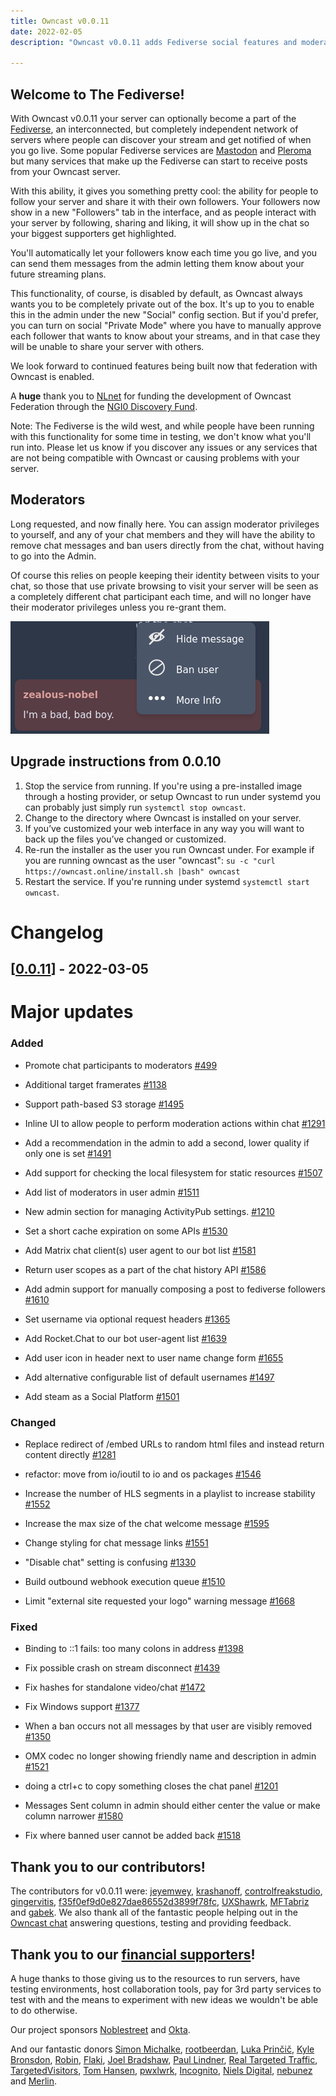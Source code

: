 ```yaml
---
title: Owncast v0.0.11
date: 2022-02-05
description: "Owncast v0.0.11 adds Fediverse social features and moderators."

---
```


## Welcome to The Fediverse!

With Owncast v0.0.11 your server can optionally become a part of the [Fediverse](https://en.wikipedia.org/wiki/Fediverse), an interconnected, but completely independent network of servers where people can discover your stream and get notified of when you go live. Some popular Fediverse services are [Mastodon](https://joinmastodon.org/) and [Pleroma](https://pleroma.social/) but many services that make up the Fediverse can start to receive posts from your Owncast server.

With this ability, it gives you something pretty cool: the ability for people to follow your server and share it with their own followers. Your followers now show in a new "Followers" tab in the interface, and as people interact with your server by following, sharing and liking, it will show up in the chat so your biggest supporters get highlighted.

You'll automatically let your followers know each time you go live, and you can send them messages from the admin letting them know about your future streaming plans.

This functionality, of course, is disabled by default, as Owncast always wants you to be completely private out of the box. It's up to you to enable this in the admin under the new "Social" config section. But if you'd prefer, you can turn on social "Private Mode" where you have to manually approve each follower that wants to know about your streams, and in that case they will be unable to share your server with others.

We look forward to continued features being built now that federation with Owncast is enabled.

A **huge** thank you to [NLnet](https://nlnet.nl/project/Owncast/) for funding the development of Owncast Federation through the [NGI0 Discovery Fund](https://nlnet.nl/discovery).

Note: The Fediverse is the wild west, and while people have been running with this functionality for some time in testing, we don't know what you'll run into. Please let us know if you discover any issues or any services that are not being compatible with Owncast or causing problems with your server.

## Moderators

Long requested, and now finally here. You can assign moderator privileges to yourself, and any of your chat members and they will have the ability to remove chat messages and ban users directly from the chat, without having to go into the Admin.

Of course this relies on people keeping their identity between visits to your chat, so those that use private browsing to visit your server will be seen as a completely different chat participant each time, and will no longer have their moderator privileges unless you re-grant them.

<img src="/images/moderator-menu.png"/>

## Upgrade instructions from 0.0.10

1. Stop the service from running. If you're using a pre-installed image through a hosting provider, or setup Owncast to run under systemd you can probably just simply run `systemctl stop owncast`.
1. Change to the directory where Owncast is installed on your server.
1. If you’ve customized your web interface in any way you will want to back up the files you’ve changed or customized.
1. Re-run the installer as the user you run Owncast under. For example if you are running owncast as the user "owncast": `su -c "curl https://owncast.online/install.sh |bash" owncast`
1. Restart the service. If you're running under systemd `systemctl start owncast`.



# Changelog

## [[0.0.11](https://github.com/owncast/owncast/milestone/14)] - 2022-03-05


# Major updates


### Added

* Promote chat participants to moderators [#499](https://github.com/owncast/owncast/issues/499) 

* Additional target framerates [#1138](https://github.com/owncast/owncast/issues/1138) 

* Support path-based S3 storage [#1495](https://github.com/owncast/owncast/issues/1495) 

* Inline UI to allow people to perform moderation actions within chat [#1291](https://github.com/owncast/owncast/issues/1291) 

* Add a recommendation in the admin to add a second, lower quality if only one is set [#1491](https://github.com/owncast/owncast/issues/1491) 

* Add support for checking the local filesystem for static resources [#1507](https://github.com/owncast/owncast/issues/1507) 

* Add list of moderators in user admin [#1511](https://github.com/owncast/owncast/issues/1511) 

* New admin section for managing ActivityPub settings. [#1210](https://github.com/owncast/owncast/issues/1210) 

* Set a short cache expiration on some APIs [#1530](https://github.com/owncast/owncast/issues/1530) 

* Add Matrix chat client(s) user agent to our bot list [#1581](https://github.com/owncast/owncast/issues/1581) 

* Return user scopes as a part of the chat history API [#1586](https://github.com/owncast/owncast/issues/1586) 

* Add admin support for manually composing a post to fediverse followers [#1610](https://github.com/owncast/owncast/issues/1610) 

* Set username via optional request headers [#1365](https://github.com/owncast/owncast/issues/1365) 

* Add Rocket.Chat to our bot user-agent list [#1639](https://github.com/owncast/owncast/issues/1639) 

* Add user icon in header next to user name change form [#1655](https://github.com/owncast/owncast/issues/1655) 

* Add alternative configurable list of default usernames [#1497](https://github.com/owncast/owncast/issues/1497) 

* Add steam as a Social Platform [#1501](https://github.com/owncast/owncast/issues/1501) 

### Changed

* Replace redirect of /embed URLs to random html files and instead return content directly [#1281](https://github.com/owncast/owncast/issues/1281) 

* refactor: move from io/ioutil to io and os packages [#1546](https://github.com/owncast/owncast/pull/1546) 

* Increase the number of HLS segments in a playlist to increase stability [#1552](https://github.com/owncast/owncast/issues/1552) 

* Increase the max size of the chat welcome message [#1595](https://github.com/owncast/owncast/issues/1595) 

* Change styling for chat message links [#1551](https://github.com/owncast/owncast/issues/1551) 

* "Disable chat" setting is confusing [#1330](https://github.com/owncast/owncast/issues/1330) 

* Build outbound webhook execution queue [#1510](https://github.com/owncast/owncast/issues/1510) 

* Limit "external site requested your logo" warning message [#1668](https://github.com/owncast/owncast/issues/1668) 

### Fixed

* Binding to ::1 fails: too many colons in address [#1398](https://github.com/owncast/owncast/issues/1398) 

* Fix possible crash on stream disconnect  [#1439](https://github.com/owncast/owncast/issues/1439) 

* Fix hashes for standalone video/chat [#1472](https://github.com/owncast/owncast/pull/1472) 

* Fix Windows support [#1377](https://github.com/owncast/owncast/issues/1377) 

* When a ban occurs not all messages by that user are visibly removed [#1350](https://github.com/owncast/owncast/issues/1350) 

* OMX codec no longer showing friendly name and description in admin [#1521](https://github.com/owncast/owncast/issues/1521) 

* doing a ctrl+c to copy something closes the chat panel [#1201](https://github.com/owncast/owncast/issues/1201) 

* Messages Sent column in admin should either center the value or make column narrower [#1580](https://github.com/owncast/owncast/issues/1580) 

* Fix where banned user cannot be added back [#1518](https://github.com/owncast/owncast/issues/1518) 

## Thank you to our contributors!

The contributors for v0.0.11 were:
[jeyemwey](https://github.com/jeyemwey), [krashanoff](https://github.com/krashanoff), [controlfreakstudio](https://github.com/controlfreakstudio), [gingervitis](https://github.com/gingervitis), [f35f0ef9d0e827dae86552d3899f78fc](https://github.com/f35f0ef9d0e827dae86552d3899f78fc), [UXShawrk](https://github.com/UXShawrk), [MFTabriz](https://github.com/MFTabriz) and [gabek](https://github.com/gabek).
We also thank all of the fantastic people helping out in the [Owncast chat](https://owncast.rocket.chat) answering questions, testing and providing feedback.

## Thank you to our [financial supporters](https://opencollective.com/owncast)!

A huge thanks to those giving us to the resources to run servers, have testing environments, host collaboration tools, pay for 3rd party services to test with and the means to experiment with new ideas we wouldn't be able to do otherwise.

Our project sponsors [Noblestreet](https://opencollective.com/noblestreet) and [Okta](https://opencollective.com/okta).

And our fantastic donors [Simon Michalke](https://opencollective.com/simon-michalke), [rootbeerdan](https://opencollective.com/rootbeerdan), [Luka Prinčič](https://opencollective.com/luka-princic), [Kyle Bronsdon](https://opencollective.com/guest-7c7eb0e8), [Robin](https://opencollective.com/robin-mol1), [Flaki](https://opencollective.com/flaki), [Joel Bradshaw](https://opencollective.com/joel-bradshaw), [Paul Lindner](https://opencollective.com/lindner), [Real Targeted Traffic](https://opencollective.com/seo25-com), [TargetedVisitors](https://opencollective.com/targeted-traffic), [Tom Hansen](https://opencollective.com/guest-eca9a6e4), [pwxlwrk](https://opencollective.com/guest-3bb3ecf0), [Incognito](https://opencollective.com/incognito-3b4cd5c7), [Niels Digital](https://opencollective.com/guest-80892d29), [nebunez](https://opencollective.com/guest-50d297d1) and [Merlin](https://opencollective.com/johnathan-shunn).

